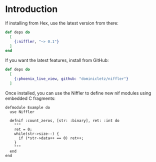 # Introduction

If installing from Hex, use the latest version from there:

```elixir
def deps do
  [
    {:niffler, "~> 0.1"}
  ]
end
```

If you want the latest features, install from GitHub:

```elixir
def deps do
  [
    {:phoenix_live_view, github: "dominicletz/niffler"}
  ]
```

Once installed, you can use the Niffler to define new nif modules using embedded C fragments:

```
defmodule Example do
  use Niffler

  defnif :count_zeros, [str: :binary], ret: :int do
    """
    ret = 0;
    while(str->size--) {
      if (*str->data++ == 0) ret++;
    }
    """
  end
end
```

